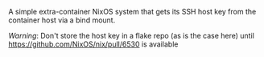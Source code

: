 A simple extra-container NixOS system that gets its SSH host key from the
container host via a bind mount.

*Warning*: Don't store the host key in a flake repo (as is the case here) until
https://github.com/NixOS/nix/pull/6530 is available
